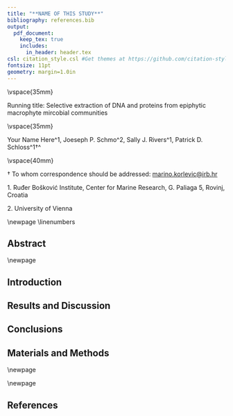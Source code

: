 ```yaml
---
title: "**NAME OF THIS STUDY**"
bibliography: references.bib
output:
  pdf_document:
    keep_tex: true
    includes:
      in_header: header.tex
csl: citation_style.csl #Get themes at https://github.com/citation-style-language/styles
fontsize: 11pt
geometry: margin=1.0in
---
```






\vspace{35mm}

Running title: Selective extraction of DNA and proteins from epiphytic macrophyte mircobial communities

\vspace{35mm}


Your Name Here^1, Joeseph P. Schmo^2, Sally J. Rivers^1, Patrick D. Schloss^1$\dagger$^

\vspace{40mm}

$\dagger$ To whom correspondence should be addressed: marino.korlevic@irb.hr

1\. Ruđer Bošković Institute, Center for Marine Research, G. Paliaga 5, Rovinj, Croatia

2\. University of Vienna


\newpage
\linenumbers


## Abstract


\newpage

## Introduction


## Results and Discussion


## Conclusions


## Materials and Methods


\newpage

\newpage

## References
